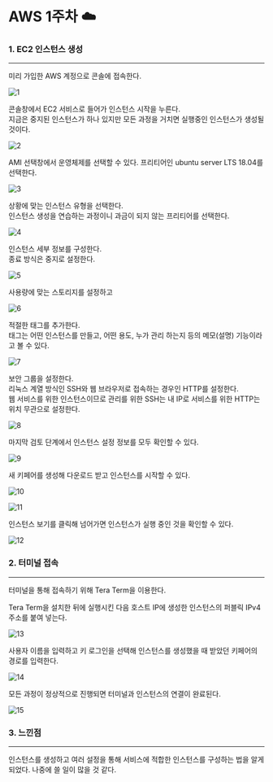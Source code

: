 # AWS 1주차 :cloud:


### 1. EC2 인스턴스 생성
------------------------
미리 가입한 AWS 계정으로 콘솔에 접속한다.   
   
![1](https://user-images.githubusercontent.com/66204538/114639106-04289600-9d08-11eb-8824-0f93f762f132.png)
  
콘솔창에서 EC2 서비스로 들어가 인스턴스 시작을 누른다.   
지금은 중지된 인스턴스가 하나 있지만 모든 과정을 거치면 실행중인 인스턴스가 생성될 것이다.
   
![2](https://user-images.githubusercontent.com/66204538/114639119-0be83a80-9d08-11eb-8ce4-9aad85993d02.png)    

AMI 선택창에서 운영체제를 선택할 수 있다. 프리티어인 ubuntu server LTS 18.04를 선택한다.   
   
![3](https://user-images.githubusercontent.com/66204538/114639132-14407580-9d08-11eb-8ca2-72343b8ae41b.png)
   
   
상황에 맞는 인스턴스 유형을 선택한다.    
인스턴스 생성을 연습하는 과정이니 과금이 되지 않는 프리티어를 선택한다.

![4](https://user-images.githubusercontent.com/66204538/114639155-1e627400-9d08-11eb-88c5-93a8eae0685a.png)     

인스턴스 세부 정보를 구성한다.    
종료 방식은 중지로 설정한다.

![5](https://user-images.githubusercontent.com/66204538/114639170-24f0eb80-9d08-11eb-9af5-1542108a561d.png)    

사용량에 맞는 스토리지를 설정하고     

![6](https://user-images.githubusercontent.com/66204538/114639194-2b7f6300-9d08-11eb-99af-71da6ab2879a.png)    

적절한 태그를 추가한다.   
태그는 어떤 인스턴스를 만들고, 어떤 용도, 누가 관리 하는지 등의 메모(설명) 기능이라고 볼 수 있다.

![7](https://user-images.githubusercontent.com/66204538/114639211-33d79e00-9d08-11eb-9067-bb22916cf4ac.png)    

보안 그룹을 설정한다.     
리눅스 계열 방식인 SSH와 웹 브라우저로 접속하는 경우인 HTTP를 설정한다.   
웹 서비스를 위한 인스턴스이므로 관리를 위한 SSH는 내 IP로 서비스를 위한 HTTP는 위치 무관으로 설정한다.   


![8](https://user-images.githubusercontent.com/66204538/114639227-3b974280-9d08-11eb-9c43-faecad1c224b.png)     

마지막 검토 단계에서 인스턴스 설정 정보를 모두 확인할 수 있다.     

![9](https://user-images.githubusercontent.com/66204538/114639236-4356e700-9d08-11eb-97ec-f63e95b5eb19.png)
    

새 키페어를 생성해 다운로드 받고 인스턴스를 시작할 수 있다.    

![10](https://user-images.githubusercontent.com/66204538/114639246-4baf2200-9d08-11eb-8551-9594fa6459fa.png)     

![11](https://user-images.githubusercontent.com/66204538/114639260-54075d00-9d08-11eb-9dce-eb5e9a2e7e2d.png)     

인스턴스 보기를 클릭해 넘어가면 인스턴스가 실행 중인 것을 확인할 수 있다.    

![12](https://user-images.githubusercontent.com/66204538/114639278-5c5f9800-9d08-11eb-81a4-66c23a129b6b.png)    
    
    


### 2. 터미널 접속
------------------------
터미널을 통해 접속하기 위해 Tera Term을 이용한다.    

Tera Term을 설치한 뒤에 실행시킨 다음 호스트 IP에 생성한 인스턴스의 퍼블릭 IPv4 주소를 붙여 넣는다.     

![13](https://user-images.githubusercontent.com/66204538/114639288-64b7d300-9d08-11eb-8a82-4a0b697a82b4.png)
     

사용자 이름을 입력하고 키 로그인을 선택해 인스턴스를 생성했을 때 받았던 키페어의 경로를 입력한다.    

![14](https://user-images.githubusercontent.com/66204538/114639299-6bdee100-9d08-11eb-8a68-ca32a1669bba.png)      

모든 과정이 정상적으로 진행되면 터미널과 인스턴스의 연결이 완료된다.     

![15](https://user-images.githubusercontent.com/66204538/114639307-7305ef00-9d08-11eb-99b1-fa089f74913b.png)    


### 3. 느낀점
---------------------------
인스턴스를 생성하고 여러 설정을 통해 서비스에 적합한 인스턴스를 구성하는 법을 알게 되었다. 나중에 쓸 일이 많을 것 같다.
